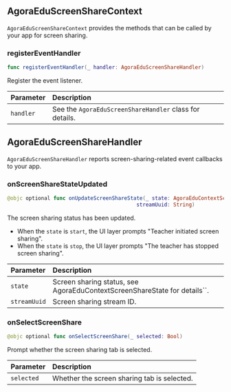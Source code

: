 ## AgoraEduScreenShareContext

`AgoraEduScreenShareContext` provides the methods that can be called by your app for screen sharing.

### registerEventHandler

```swift
func registerEventHandler(_ handler: AgoraEduScreenShareHandler)
```

Register the event listener.

| Parameter | Description |
| :-------- | :------------------------------------- |
| `handler` | See the `AgoraEduScreenShareHandler` class for details. |

## AgoraEduScreenShareHandler

`AgoraEduScreenShareHandler` reports screen-sharing-related event callbacks to your app.

### onScreenShareStateUpdated

```swift
@objc optional func onUpdateScreenShareState(_ state: AgoraEduContextScreenShareState,
                                          streamUuid: String)
```

The screen sharing status has been updated.

- When the `state` is `start`, the UI layer prompts "Teacher initiated screen sharing".
- When the `state` is `stop`, the UI layer prompts "The teacher has stopped screen sharing".

| Parameter | Description |
| :----------- | :----------------------------------------------------- |
| `state` | Screen sharing status, see AgoraEduContextScreenShareState for details``. |
| `streamUuid` | Screen sharing stream ID. |

### onSelectScreenShare

```swift
@objc optional func onSelectScreenShare(_ selected: Bool)
```

Prompt whether the screen sharing tab is selected.

| Parameter | Description |
| :--------- | :----------------------- |
| `selected` | Whether the screen sharing tab is selected. |

